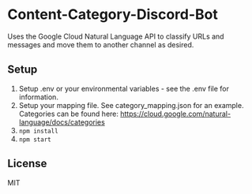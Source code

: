 # Content-Category-Discord-Bot

Uses the Google Cloud Natural Language API to classify URLs and messages and move them to another channel as desired.

## Setup

1. Setup .env or your environmental variables - see the .env file for information.
2. Setup your mapping file. See category_mapping.json for an example. Categories can be found here: https://cloud.google.com/natural-language/docs/categories
3. `npm install`
4. `npm start`

## License

MIT
